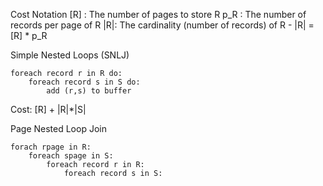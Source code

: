 
Cost Notation
[R] : The number of pages to store R
p_R : The number of records per page of R
|R|: The cardinality (number of records) of R
	- |R| = [R] * p_R


Simple Nested Loops (SNLJ)
```
foreach record r in R do:
	foreach record s in S do:
		add (r,s) to buffer
```
Cost: [R] + |R|*|S|


Page Nested Loop Join
```
forach rpage in R:
	foreach spage in S:
		foreach record r in R:
			foreach record s in S:
```